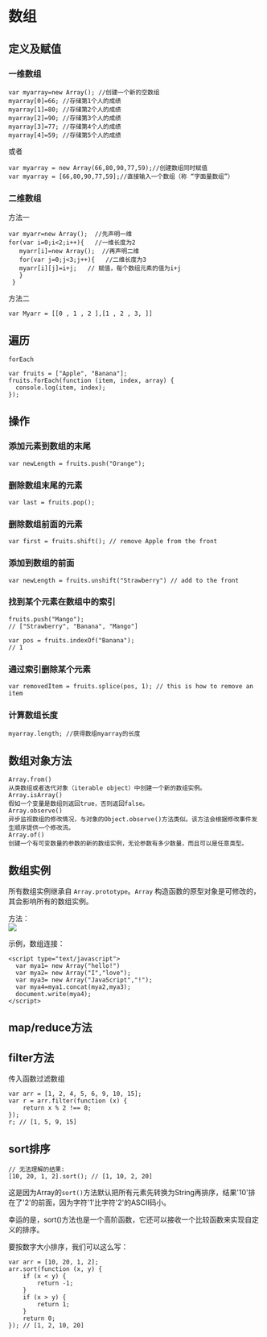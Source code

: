 # 数组

## 定义及赋值
### 一维数组
```
var myarray=new Array(); //创建一个新的空数组
myarray[0]=66; //存储第1个人的成绩
myarray[1]=80; //存储第2个人的成绩
myarray[2]=90; //存储第3个人的成绩
myarray[3]=77; //存储第4个人的成绩
myarray[4]=59; //存储第5个人的成绩
```
或者
```
var myarray = new Array(66,80,90,77,59);//创建数组同时赋值
var myarray = [66,80,90,77,59];//直接输入一个数组（称 “字面量数组”）
```

### 二维数组
方法一
```
var myarr=new Array();  //先声明一维 
for(var i=0;i<2;i++){   //一维长度为2
   myarr[i]=new Array();  //再声明二维 
   for(var j=0;j<3;j++){   //二维长度为3
   myarr[i][j]=i+j;   // 赋值，每个数组元素的值为i+j
   }
 }
```

方法二
```
var Myarr = [[0 , 1 , 2 ],[1 , 2 , 3, ]]
```

## 遍历

`forEach`
```
var fruits = ["Apple", "Banana"];
fruits.forEach(function (item, index, array) {
  console.log(item, index);
});
```

## 操作
### 添加元素到数组的末尾
```
var newLength = fruits.push("Orange");
```

### 删除数组末尾的元素
```
var last = fruits.pop();
```
### 删除数组前面的元素
```
var first = fruits.shift(); // remove Apple from the front
```
### 添加到数组的前面
```
var newLength = fruits.unshift("Strawberry") // add to the front
```

### 找到某个元素在数组中的索引
```
fruits.push("Mango");
// ["Strawberry", "Banana", "Mango"]

var pos = fruits.indexOf("Banana");
// 1
```
### 通过索引删除某个元素

```
var removedItem = fruits.splice(pos, 1); // this is how to remove an item
```

### 计算数组长度
```
myarray.length; //获得数组myarray的长度

```

## 数组对象方法
```
Array.from() 
从类数组或者迭代对象（iterable object）中创建一个新的数组实例。
Array.isArray()
假如一个变量是数组则返回true，否则返回false。
Array.observe() 
异步监视数组的修改情况，与对象的Object.observe()方法类似。该方法会根据修改事件发生顺序提供一个修改流。
Array.of() 
创建一个有可变数量的参数的新的数组实例，无论参数有多少数量，而且可以是任意类型。
```

## 数组实例
所有数组实例继承自 `Array.prototype`。`Array` 构造函数的原型对象是可修改的，其会影响所有的数组实例。

方法：  
![](http://img.imooc.com/533295ab0001dead05190599.jpg)

示例，数组连接：
```
<script type="text/javascript">
  var mya1= new Array("hello!")
  var mya2= new Array("I","love");
  var mya3= new Array("JavaScript","!");
  var mya4=mya1.concat(mya2,mya3);
  document.write(mya4);
</script>
```

## map/reduce方法

## filter方法
传入函数过滤数组
```
var arr = [1, 2, 4, 5, 6, 9, 10, 15];
var r = arr.filter(function (x) {
    return x % 2 !== 0;
});
r; // [1, 5, 9, 15]
```

## sort排序
```
// 无法理解的结果:
[10, 20, 1, 2].sort(); // [1, 10, 2, 20]
```

这是因为Array的`sort()`方法默认把所有元素先转换为String再排序，结果'10'排在了'2'的前面，因为字符'1'比字符'2'的ASCII码小。

幸运的是，sort()方法也是一个高阶函数，它还可以接收一个比较函数来实现自定义的排序。

要按数字大小排序，我们可以这么写：

```
var arr = [10, 20, 1, 2];
arr.sort(function (x, y) {
    if (x < y) {
        return -1;
    }
    if (x > y) {
        return 1;
    }
    return 0;
}); // [1, 2, 10, 20]

```

